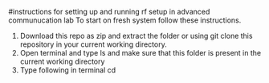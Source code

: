 #instructions for setting up and running rf setup in advanced communucation lab
To start on fresh system follow these instructions.
1. Download this repo as zip and extract the folder or using git clone this repository in your current working directory.
2. Open terminal and type ls and make sure that this folder is present in the current working directory
3. Type following in terminal
	cd 

